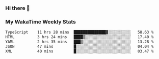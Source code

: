 ### Hi there 👋

<!--
**royschrauwen/royschrauwen** is a ✨ _special_ ✨ repository because its `README.md` (this file) appears on your GitHub profile.

Here are some ideas to get you started:

- 🔭 I’m currently working on ...
- 🌱 I’m currently learning ...
- 👯 I’m looking to collaborate on ...
- 🤔 I’m looking for help with ...
- 💬 Ask me about ...
- 📫 How to reach me: ...
- 😄 Pronouns: ...
- ⚡ Fun fact: ...
-->


### My WakaTime Weekly Stats
<!--START_SECTION:waka-->

```txt
TypeScript    11 hrs 28 mins  ██████████████▓░░░░░░░░░░   58.63 %
HTML          3 hrs 24 mins   ████▒░░░░░░░░░░░░░░░░░░░░   17.40 %
YAML          2 hrs 35 mins   ███▒░░░░░░░░░░░░░░░░░░░░░   13.28 %
JSON          47 mins         █░░░░░░░░░░░░░░░░░░░░░░░░   04.04 %
XML           40 mins         █░░░░░░░░░░░░░░░░░░░░░░░░   03.47 %
```

<!--END_SECTION:waka-->

